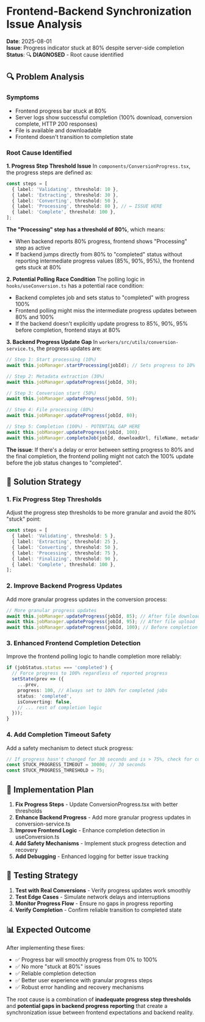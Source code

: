 # Frontend-Backend Synchronization Issue Analysis

**Date**: 2025-08-01  
**Issue**: Progress indicator stuck at 80% despite server-side completion  
**Status**: 🔍 **DIAGNOSED** - Root cause identified

## 🔍 **Problem Analysis**

### **Symptoms**

- Frontend progress bar stuck at 80%
- Server logs show successful completion (100% download, conversion complete, HTTP 200 responses)
- File is available and downloadable
- Frontend doesn't transition to completion state

### **Root Cause Identified**

**1. Progress Step Threshold Issue**
In `components/ConversionProgress.tsx`, the progress steps are defined as:

```typescript
const steps = [
  { label: 'Validating', threshold: 10 },
  { label: 'Extracting', threshold: 30 },
  { label: 'Converting', threshold: 50 },
  { label: 'Processing', threshold: 80 }, // ← ISSUE HERE
  { label: 'Complete', threshold: 100 },
];
```

**The "Processing" step has a threshold of 80%**, which means:

- When backend reports 80% progress, frontend shows "Processing" step as active
- If backend jumps directly from 80% to "completed" status without reporting intermediate progress values (85%, 90%, 95%), the frontend gets stuck at 80%

**2. Potential Polling Race Condition**
The polling logic in `hooks/useConversion.ts` has a potential race condition:

- Backend completes job and sets status to "completed" with progress 100%
- Frontend polling might miss the intermediate progress updates between 80% and 100%
- If the backend doesn't explicitly update progress to 85%, 90%, 95% before completion, frontend stays at 80%

**3. Backend Progress Update Gap**
In `workers/src/utils/conversion-service.ts`, the progress updates are:

```typescript
// Step 1: Start processing (10%)
await this.jobManager.startProcessing(jobId); // Sets progress to 10%

// Step 2: Metadata extraction (30%)
await this.jobManager.updateProgress(jobId, 30);

// Step 3: Conversion start (50%)
await this.jobManager.updateProgress(jobId, 50);

// Step 4: File processing (80%)
await this.jobManager.updateProgress(jobId, 80);

// Step 5: Completion (100%) - POTENTIAL GAP HERE
await this.jobManager.updateProgress(jobId, 100);
await this.jobManager.completeJob(jobId, downloadUrl, fileName, metadata);
```

**The issue**: If there's a delay or error between setting progress to 80% and the final completion, the frontend polling might not catch the 100% update before the job status changes to "completed".

## 🔧 **Solution Strategy**

### **1. Fix Progress Step Thresholds**

Adjust the progress step thresholds to be more granular and avoid the 80% "stuck" point:

```typescript
const steps = [
  { label: 'Validating', threshold: 5 },
  { label: 'Extracting', threshold: 25 },
  { label: 'Converting', threshold: 50 },
  { label: 'Processing', threshold: 75 },
  { label: 'Finalizing', threshold: 90 },
  { label: 'Complete', threshold: 100 },
];
```

### **2. Improve Backend Progress Updates**

Add more granular progress updates in the conversion process:

```typescript
// More granular progress updates
await this.jobManager.updateProgress(jobId, 85); // After file download
await this.jobManager.updateProgress(jobId, 95); // After file upload
await this.jobManager.updateProgress(jobId, 100); // Before completion
```

### **3. Enhanced Frontend Completion Detection**

Improve the frontend polling logic to handle completion more reliably:

```typescript
if (jobStatus.status === 'completed') {
  // Force progress to 100% regardless of reported progress
  setState(prev => ({
    ...prev,
    progress: 100, // Always set to 100% for completed jobs
    status: 'completed',
    isConverting: false,
    // ... rest of completion logic
  }));
}
```

### **4. Add Completion Timeout Safety**

Add a safety mechanism to detect stuck progress:

```typescript
// If progress hasn't changed for 30 seconds and is > 75%, check for completion
const STUCK_PROGRESS_TIMEOUT = 30000; // 30 seconds
const STUCK_PROGRESS_THRESHOLD = 75;
```

## 🎯 **Implementation Plan**

1. **Fix Progress Steps** - Update ConversionProgress.tsx with better thresholds
2. **Enhance Backend Progress** - Add more granular progress updates in conversion-service.ts
3. **Improve Frontend Logic** - Enhance completion detection in useConversion.ts
4. **Add Safety Mechanisms** - Implement stuck progress detection and recovery
5. **Add Debugging** - Enhanced logging for better issue tracking

## 🧪 **Testing Strategy**

1. **Test with Real Conversions** - Verify progress updates work smoothly
2. **Test Edge Cases** - Simulate network delays and interruptions
3. **Monitor Progress Flow** - Ensure no gaps in progress reporting
4. **Verify Completion** - Confirm reliable transition to completed state

## 📊 **Expected Outcome**

After implementing these fixes:

- ✅ Progress bar will smoothly progress from 0% to 100%
- ✅ No more "stuck at 80%" issues
- ✅ Reliable completion detection
- ✅ Better user experience with granular progress steps
- ✅ Robust error handling and recovery mechanisms

The root cause is a combination of **inadequate progress step thresholds** and **potential gaps in backend progress reporting** that create a synchronization issue between frontend expectations and backend reality.
